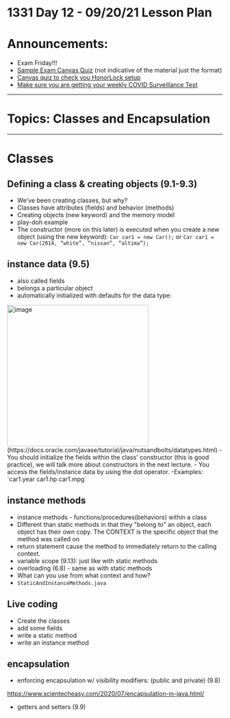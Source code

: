 # 1331 Day 12 - 09/20/21 Lesson Plan

# Announcements:
- Exam Friday!!!
- [Sample Exam Canvas Quiz](https://gatech.instructure.com/courses/204744/quizzes/290129) (not indicative of the material just the format)
- [Canvas quiz to check you HonorLock setup](https://gatech.instructure.com/courses/204744/quizzes/305371)
- [Make sure you are getting your weekly COVID Surveillance Test](https://health.gatech.edu/coronavirus/testing/surveillance)

---
# Topics: Classes and Encapsulation
---
# Classes
## Defining a class & creating objects (9.1-9.3)
- We've been creating classes, but why?
- Classes have attributes (fields) and behavior (methods)
- Creating objects (new keyword) and the memory model
- play-doh example
- The constructor (more on this later) is executed when you create a new object (using the new keyword): `Car car1 = new Car();` or `Car car1 = new Car(2014, “white”, “nissan”, “altima”);`

## instance data (9.5)
- also called fields
- belongs a particular object
- automatically initialized with defaults for the data type:

<img width="330" alt="image" src="https://user-images.githubusercontent.com/49889272/133936694-6380d2ce-87d9-43d2-a64e-a15fb7b8e363.png">
(https://docs.oracle.com/javase/tutorial/java/nutsandbolts/datatypes.html)
- You should initialize the fields within the class' constructor (this is good practice), we will talk more about constructors in the next lecture.
- You access the fields/instance data by using the dot operator.
-Examples:
`car1.year
car1.hp
car1.mpg`

## instance methods
- instance methods - functions/procedures(behaviors) within a class
- Different than static methods in that they "belong to" an object, each object has their own copy. The CONTEXT is the specific object that the method was called on
- return statement cause the method to immediately return to the calling context.
- variable scope (9.13): just like with static methods
- overloading (6.8) - same as with static methods
- What can you use from what context and how?
- `StaticAndInstanceMethods.java`

## Live coding
- Create the classes
- add some fields
- write a static method
- write an instance method

## **encapsulation**
- enforcing encapsulation w/ visibility modifiers: (public and private) (9.8)

https://www.scientecheasy.com/2020/07/encapsulation-in-java.html/
- getters and setters (9.9)
